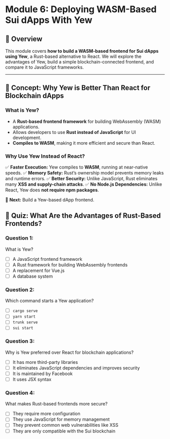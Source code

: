 # Module 6: Deploying WASM-Based Sui dApps With Yew

## 📌 Overview
This module covers **how to build a WASM-based frontend for Sui dApps using Yew**, a Rust-based alternative to React. We will explore the advantages of Yew, build a simple blockchain-connected frontend, and compare it to JavaScript frameworks.

---

## **📖 Concept: Why Yew is Better Than React for Blockchain dApps**
### **What is Yew?**
- A **Rust-based frontend framework** for building WebAssembly (WASM) applications.
- Allows developers to use **Rust instead of JavaScript** for UI development.
- **Compiles to WASM**, making it more efficient and secure than React.

### **Why Use Yew Instead of React?**
✅ **Faster Execution:** Yew compiles to **WASM**, running at near-native speeds.
✅ **Memory Safety:** Rust’s ownership model prevents memory leaks and runtime errors.
✅ **Better Security:** Unlike JavaScript, Rust eliminates many **XSS and supply-chain attacks**.
✅ **No Node.js Dependencies:** Unlike React, Yew does **not require npm packages**.

📌 **Next:** Build a Yew-based dApp frontend.

## **📝 Quiz: What Are the Advantages of Rust-Based Frontends?**
### **Question 1:**
What is Yew?
- [ ] A JavaScript frontend framework
- [ ] A Rust framework for building WebAssembly frontends
- [ ] A replacement for Vue.js
- [ ] A database system

### **Question 2:**
Which command starts a Yew application?
- [ ] `cargo serve`
- [ ] `yarn start`
- [ ] `trunk serve`
- [ ] `sui start`

### **Question 3:**
Why is Yew preferred over React for blockchain applications?
- [ ] It has more third-party libraries
- [ ] It eliminates JavaScript dependencies and improves security
- [ ] It is maintained by Facebook
- [ ] It uses JSX syntax

### **Question 4:**
What makes Rust-based frontends more secure?
- [ ] They require more configuration
- [ ] They use JavaScript for memory management
- [ ] They prevent common web vulnerabilities like XSS
- [ ] They are only compatible with the Sui blockchain